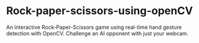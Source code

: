 # Rock-paper-scissors-using-openCV
An interactive Rock-Paper-Scissors game using real-time hand gesture detection with OpenCV. Challenge an AI opponent with just your webcam.
